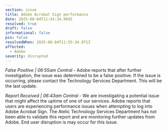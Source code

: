 ```yaml
---
section: issue
title: Adobe Acrobat Sign performance
date: 2025-08-04T11:43:34.969Z
resolved: true
draft: false
informational: false
pin: false
resolvedWhen: 2025-08-04T11:55:34.971Z
affected:
  - Adobe
severity: disrupted
---
```

*False Positive | 06:55am Central* - Adobe reports that after further investigation, the issue was determined to be a false positive. If the issue is occurring, please contact the Technology Services Department. This will be the last update.

*Report Received | 06:43am Central* - We are investigating a potential issue that might affect the uptime of one of our services. Adobe reports that users are experiencing performance issues when attempting to log into Adobe Acrobat Sign. The Atelic Technology Services Department has not been able to validate this report and are monitoring further updates from Adobe. End user disruption is may occur for this issue.